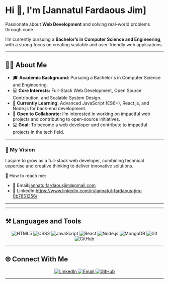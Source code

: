 # Hi 👋, I'm [Jannatul Fardaous Jim]  

Passionate about **Web Development** and solving real-world problems through code.  

I’m currently pursuing a **Bachelor’s in Computer Science and Engineering**, with a strong focus on creating scalable and user-friendly web applications.  

---

## 👩‍💻 About Me  
- 🎓 **Academic Background:** Pursuing a Bachelor's in Computer Science and Engineering.  
- 💻 **Core Interests:** Full-Stack Web Development, Open Source Contribution, and Scalable System Design.  
- 📖 **Currently Learning:** Advanced JavaScript (ES6+), React.js, and Node.js for back-end development.  
- 🤝 **Open to Collaborate:** I’m interested in working on impactful web projects and contributing to open-source initiatives.   
- 💻 **Goal:** To become a web developer and contribute to impactful projects in the tech field.  

---

### 🌟 My Vision  
I aspire to grow as a full-stack web developer, combining technical expertise and creative thinking to deliver innovative solutions.  

📩 How to reach me:  
- 📧 Email:jannatulfardaousjim@gmail.com
- 💼 LinkedIn:https://www.linkedin.com/in/jannatul-fardaous-jim-0b7851256/
--- 

---

## ⚒️ Languages and Tools  
<div align="center">
  <img src="https://img.shields.io/badge/HTML5-E34F26?style=for-the-badge&logo=html5&logoColor=white" alt="HTML5" />
  <img src="https://img.shields.io/badge/CSS3-1572B6?style=for-the-badge&logo=css3&logoColor=white" alt="CSS3" />
  <img src="https://img.shields.io/badge/JavaScript-F7DF1E?style=for-the-badge&logo=javascript&logoColor=black" alt="JavaScript" />
  <img src="https://img.shields.io/badge/React-61DAFB?style=for-the-badge&logo=react&logoColor=black" alt="React" />
  <img src="https://img.shields.io/badge/Node.js-339933?style=for-the-badge&logo=node.js&logoColor=white" alt="Node.js" />
  <img src="https://img.shields.io/badge/MongoDB-47A248?style=for-the-badge&logo=mongodb&logoColor=white" alt="MongoDB" />
  <img src="https://img.shields.io/badge/Git-F05032?style=for-the-badge&logo=git&logoColor=white" alt="Git" />
  <img src="https://img.shields.io/badge/GitHub-181717?style=for-the-badge&logo=github&logoColor=white" alt="GitHub" />
</div>  

---

## 🌐 Connect With Me  
<div align="center">
  <a href="https://www.linkedin.com/in/jannatul-fardaous-jim-0b7851256/" target="_blank">
    <img src="https://img.shields.io/badge/LinkedIn-0077B5?style=for-the-badge&logo=linkedin&logoColor=white" alt="LinkedIn" />
  </a>
  <a href="jannatulfardaousjim@gmail.com" target="_blank">
    <img src="https://img.shields.io/badge/Email-D14836?style=for-the-badge&logo=gmail&logoColor=white" alt="Email" />
  </a>
  <a href="https://github.com/JannatJimu" target="_blank">
    <img src="https://img.shields.io/badge/GitHub-181717?style=for-the-badge&logo=github&logoColor=white" alt="GitHub" />
  </a>
</div>  

---



